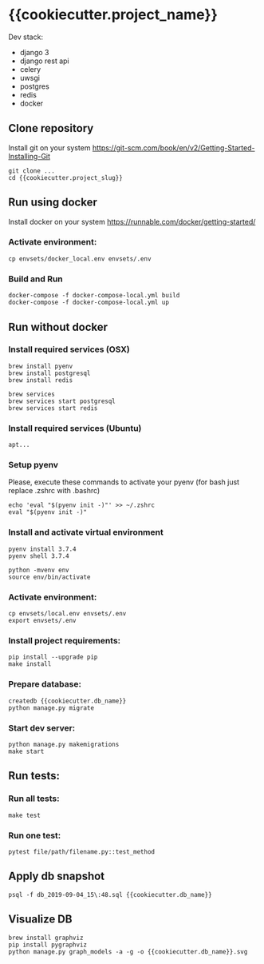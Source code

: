 # {{cookiecutter.project_name}}

Dev stack:
* django 3
* django rest api
* celery
* uwsgi
* postgres
* redis
* docker

## Clone repository

Install git on your system https://git-scm.com/book/en/v2/Getting-Started-Installing-Git

```
git clone ...
cd {{cookiecutter.project_slug}}
```

## Run using docker

Install docker on your system https://runnable.com/docker/getting-started/

### Activate environment:

```
cp envsets/docker_local.env envsets/.env
```

### Build and Run

```
docker-compose -f docker-compose-local.yml build
docker-compose -f docker-compose-local.yml up
```

## Run without docker

### Install required services (OSX)

```
brew install pyenv
brew install postgresql
brew install redis

brew services
brew services start postgresql
brew services start redis
```

### Install required services (Ubuntu)

```
apt...
```

### Setup pyenv

Please, execute these commands to activate your pyenv (for bash just replace .zshrc with .bashrc)

```
echo 'eval "$(pyenv init -)"' >> ~/.zshrc
eval "$(pyenv init -)"
```

### Install and activate virtual environment

```
pyenv install 3.7.4
pyenv shell 3.7.4

python -mvenv env
source env/bin/activate
```

### Activate environment:

```
cp envsets/local.env envsets/.env
export envsets/.env
```

### Install project requirements:

```
pip install --upgrade pip
make install
```

### Prepare database:

```
createdb {{cookiecutter.db_name}}
python manage.py migrate
```

### Start dev server:

```
python manage.py makemigrations
make start
```

## Run tests:

### Run all tests:

```
make test
```

### Run one test:

```
pytest file/path/filename.py::test_method
```

## Apply db snapshot

```
psql -f db_2019-09-04_15\:48.sql {{cookiecutter.db_name}}
```

## Visualize DB

```
brew install graphviz
pip install pygraphviz
python manage.py graph_models -a -g -o {{cookiecutter.db_name}}.svg
```
